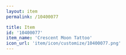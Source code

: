 ```yaml
---
layout: item
permalink: /10400077

title: Item
id: '10400077'
item_name: 'Crescent Moon Tattoo'
icon_url: 'item/icon/customize/10400077.png'
---
```

